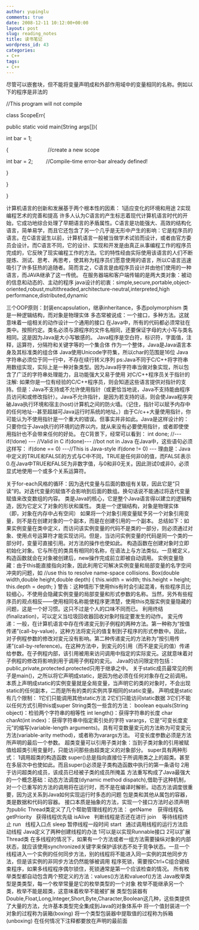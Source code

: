 ```yaml
---
author: yupinglu
comments: true
date: 2008-12-11 10:12:00+00:00
layout: post
slug: reading_notes
title: 读书笔记
wordpress_id: 43
categories:
- C++
tags:
- C++
---
```


尽管可以嵌套块，但不能将变量声明成和外部作用域中的变量相同的名称。例如以下的程序是非法的

//This program will not compile

class ScopeErr{

public static void main(String args[]){

int bar = 1;

{                           //create a new scope

int bar = 2;         //Compile-time error-bar already defined!

}

}

}

计算机语言的创新和发展基于两个根本性的因素：
1适应变化的环境和用途
2实现编程艺术的完善和提高
许多人认为C语言的产生标志着现代计算机语言时代的开始，它成功地综合处理了早期语言的矛盾属性。C语言是功能强大、高效的结构化语言，简单易学，而且它还包含了另一个几乎是无形中产生的影响：它是程序员的语言。在C语言诞生以前，计算机语言一般被当做学术试验而设计，或者由官方委员会设计。而C语言不同，它的设计、实现和开发是由真正从事编程工作的程序员完成的，它反映了现实编程工作的方法。它的特性经由实际使用该语言的人们不断提炼、测试、思考、再思考，使其称为程序员们愿意使用的语言，所以C语言迅速吸引了许多狂热的追随者。简而言之，C语言是由程序员设计并由他们使用的一种语言，而JAVA继承了这一传统。
在服务器端和客户端传输的是两大类对象：被动的信息和动态的、主动的程序
java设计的初衷：simple,secure,portable,object-oriented,robust,multithreaded,architecture-neutral,interpreted,high performance,distributed,dynamic

三个OOP原则：封装encapsulation，继承inheritance，多态polymorphism
类是一种逻辑结构，而对象是物理实体
多态常被说成：一个接口，多种方法。这就意味着一组相关的动作设计一个通用的接口
在Java中，所有的代码都必须常驻在类中。按照约定。类名必须与源程序的文件名相同，还要保证字母的大小写与类名相同。这是因为Java是大小写敏感的。
Java程序是空白符，标识符，字面值，注释，运算符，分隔符和关键字等的一个集合体
作为一个整体，Java是Java语言本身及其标准类的组合体
Java使用Unicode字符集，所以char的范围是16位
Java字符串必须位于同一行中，不存在续行转义序列
ps:Java不同于C/C++将字符串用数组实现，实际上是一种对象类型。因为Java将字符串当做对象实现，所以包含了广泛的字符串处理能力，且功能强大又易于使用
对C/C++程序员关于指针的注解:
如果你是一位有经验的C/C++程序员，则会知道这些语言提供对指针的支持。但是：Java不支持或不允许使用指针（或更恰当地说，Java不支持能由程序员访问和或修改指针）。Java不允许指针，是因为若支持的话，则会使Java程序突破Java执行环境和宿主(host)计算机之间的防火墙。（记住，指针可以赋予内存中的任何地址--甚至超越可Java运行时系统的地址。）由于C/c++大量使用指针，你可能认为不使用指针是一个重大的错误。但事实并非如此。Java是这样设计的：只要你位于Java执行的环境的边界以内，就从来没有必要使用指针，或者即使使用指针也不会带来任何的好处。
在C背景下，经常可以看到：
int done;
//---
if(!done) --- //Valid in C
if(done)--- //bot not in Java
在Java中，这些语句必须这样写：
if(done == 0) ---//This is Java-style
if(done != 0) ---
理由是：Java中定义的TRUE和FALSE的方式与C中不同，TRUE是任何非0的值，而FALSE表示0.在Java中TRUE和FALSE为非数字值，与0和非0无关。因此测试0或非0，必须显式地使用一个或多个关系运算符。

关于for-each风格的循环：因为迭代变量与后面的数组有关联，因此它是“只读”的。对迭代变量的赋值不会影响到后面的数组。换句话说不能通过将迭代变量赋值来改变数组的内容。
类是Java的核心，它是整个Java语言得以建立的逻辑构造，因为它定义了对象的形状和属性。
类是一个逻辑结构，对象是物理实体（即，对象在内存中占有空间）
如果将一个对象引用变量赋予另一个对象引用变量，则不是在创建对象的一个副本，而是在创建引用的一个副本。
总结如下：如果实例变量在类中定义，而访问该实例变量的代码不是类的一部分，则必须通过对象、使用点号运算符才能实现访问。但是，当访问实例变量的代码是同一个类的一部分时，变量可直接引用。对方法的操作也使如此。
构造函数在创建对象时立即初始化对象。它与所在的类具有相同的名称，在语法上与方法类似。一旦被定义，构造函数就会在对象被创建后，new操作完成前立即被自动调用。
实例变量隐藏：由于this能直接指向对象，因此利用它可解决实例变量和局部变量的名字空间冲突的问题，如
//use this to resolve name-space collisions.
Box(double width,double height,double depth) {
this.width = width;
this.height = height;
this.depth = depth;
}
警告：这种情形下使用this有时会引起混淆，有些程序员比较细心，不使用会隐藏实例变量的局部变量和形式参数的名称。当然，另外有些程序员的观点相反——使用相同名称能使程序更清楚，使用this克服实例变量隐藏的问题，这是一个好习惯。这只不过是个人的口味不同而已。
利用终结(finalization)，可以定义当垃圾回收器回收对象时指定要发生的动作。
変元传递：一般，在计算机语言中存在传递変元到子例程的两种方法。第一种称为“按值传递”(call-by-value)，这种方法将変元的值复制到子程序的形式参数中。因此，对子例程参数的修改对変元没有影响。第二种传递変元的方法称为“按引用传递”(call-by-reference)。在这种方法中，到変元的引用（而不是変元的值）传递给参数。在子例程内部，该引用被用来访问调用中指定的实际変元。这就意味着对子例程的修改将影响到用于调用子例程的変元。
Java的访问限定符包括：public,private,protected.protected只用于继承之中。
关于static成员最常见的例子是main()，之所以将它声明成static，是因为他必须在任何对象存在之前调用。本质上声明成static的实例变量就是全局变量，当声明它的类的对象时，不会出现static的任何副本，二而是所有的类的实例共享相同的static变量。
声明成是static有几个限制：
1它们只能调用其他static方法
2它们只能访问static数据
3它们不能以任何方式引用this或super
String类包一些含的方法：
boolean equals(String object)：检验两个字符串的相等性
int length()：获得字符串的长度
char charAt(int index)：获得字符串中指定索引处的字符
varargs，它是“可变长度変元”的缩写(variable-length arguments)。具有可变数量変元的方法称为可变変元方法(variable-arity method)，或者称为varargs方法。
可变长度参数必须是方法所声明的最后一个参数。
超类变量可以引用子类对象：当到子类对象的引用被赋值给超类引用变量时，只能访问那些由超类定义的对象部分。
super具有两种形式：
1调用超类的构造函数
super()总是指向直接位于所调用类之上的超类。甚至在多层次中也使如此。而且super()必须是子类构造函数中执行的第一条语句
2用于访问超类的成员，该成员已经被子类的成员所掩盖
方法重写构成了Java最强大的一个概念基础：动态方法调度(dynamic method dispatch),借助于这种机制，对一个已重写的方法的调用将在运行时，而不是在编译时解析。动态方法调度很重要，因为这关系到Java如何实现运行时多态的问题
包是类和其他从属包的容器，类是数据和代码的容器。
接口本质是抽象的方法，实现一个接口方法时必须声明为public
Thread类定义了几个帮助管理线程的方法：
getName    获得线程名
getPriority   获得线程优先级
isAlive   判断线程是否还在进行
join    等待线程终止
run   线程入口点
sleep 暂停线程一段时间
start   通过调用线程的运行方法启动线程
Java定义了两种创建线程的办法
1可以是以实现Runnable接口
2可以扩展Thread类
在多线程的情况下，如果有一个方法或者一组方法需要操纵对象的内部状态，就应该使用synchronized关键字来保护该状态不处于竞争状态。一旦一个线程进入一个实例的任何同步方法，别的线程将不能进入同一实例的其他同步方法，但是该实例的非同步方法仍然能够被调用
程序死锁，需要按Ctrl+C组合键结束程序，如果多线程程序偶尔锁住，死锁通常是第一个应该检查的情况。
所有枚举类型都自动包含两个预定义的方法：values()方法和valueof()方法
Java枚举类型是类类型，每一个枚举常量是它的枚举类型的一个对象
枚举不能继承另一个类，枚举不能是超类，这意味着枚举不能被扩展
类型包装器有Double,Float,Long,Integer,Short,Byte,Character,Boolean这几种，这些类提供了大量的方法，允许基本类型完全集成到Java的对象体系中
将一个值封装进一个对象的过程称为装箱(boxing)
将一个类型包装器中提取值的过程称为拆箱(unboxing)
在任何情况下注释都要放在声明的最前面
